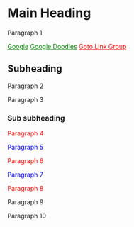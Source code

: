 <!DOCTYPE html>
<html lang="en">

<head>
    <meta charset="UTF-8">
    <title>Advanced CSS - Assignment 1</title>
    <style>
        a:link{
            color: green;
        }
        a[target="_blank"] {
            color:red;
        }
        #first-div p:first-of-type {
            content:"NEW";
        }
        #second-div p:nth-child(even) {
            color: red;
        }
        #second-div p:nth-child(odd) {
            color: blue;
        }
        p:hover:last-child{
            font-family: Georgia, 'Times New Roman', Times, serif;
        }
    </style>
</head>

<body>
    <h1>Main Heading</h1>
    <p>Paragraph 1</p>
    <a href="https://www.google.com/">Google</a>
    <a href="https://www.google.com/doodles">Google Doodles</a>
    <a href="https://www.link-group.eu/" target="_blank">Goto Link Group</a>
    <div id="first-div">
        <h2>Subheading</h2>
        <p>Paragraph 2</p>
        <p>Paragraph 3</p>
        <div id="second-div">
            <h3>Sub subheading</h3>
            <p>Paragraph 4</p>
            <p>Paragraph 5</p>
            <p>Paragraph 6</p>
            <p>Paragraph 7</p>
            <p>Paragraph 8</p>
        </div>
    </div>
    <p>Paragraph 9</p>
    <p>Paragraph 10</p>
</body>

</html>

